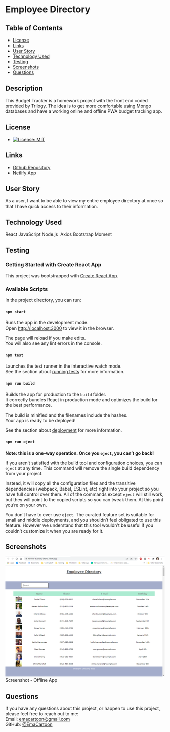 # Employee Directory

## Table of Contents

- [License](#license)
- [Links](#links)
- [User Story](#user-story)
- [Technology Used](#technology-used)
- [Testing](#testing)
- [Screenshots](#screenshots)
- [Questions](#questions)

## Description

This Budget Tracker is a homework project with the front end coded provided by Trilogy. The idea is to get more comfortable using Mongo databases and have a working online and offline PWA budget tracking app.

## License

- [![License: MIT](https://img.shields.io/badge/License-MIT-yellow.svg)](https://opensource.org/licenses/MIT)

## Links

- [Github Repository](https://github.com/emacartoon/react-employee-dir)
- [Netlify App](https://budget-tracker-abroad.herokuapp.com/)

## User Story

As a user, I want to be able to view my entire employee directory at once so that I have quick access to their information.

## Technology Used

React
JavaScript
Node.js 
Axios
Bootstrap
Moment

## Testing

### Getting Started with Create React App

This project was bootstrapped with [Create React App](https://github.com/facebook/create-react-app).

### Available Scripts

In the project directory, you can run:

#### `npm start`

Runs the app in the development mode.\
Open [http://localhost:3000](http://localhost:3000) to view it in the browser.

The page will reload if you make edits.\
You will also see any lint errors in the console.

#### `npm test`

Launches the test runner in the interactive watch mode.\
See the section about [running tests](https://facebook.github.io/create-react-app/docs/running-tests) for more information.

#### `npm run build`

Builds the app for production to the `build` folder.\
It correctly bundles React in production mode and optimizes the build for the best performance.

The build is minified and the filenames include the hashes.\
Your app is ready to be deployed!

See the section about [deployment](https://facebook.github.io/create-react-app/docs/deployment) for more information.

#### `npm run eject`

**Note: this is a one-way operation. Once you `eject`, you can’t go back!**

If you aren’t satisfied with the build tool and configuration choices, you can `eject` at any time. This command will remove the single build dependency from your project.

Instead, it will copy all the configuration files and the transitive dependencies (webpack, Babel, ESLint, etc) right into your project so you have full control over them. All of the commands except `eject` will still work, but they will point to the copied scripts so you can tweak them. At this point you’re on your own.

You don’t have to ever use `eject`. The curated feature set is suitable for small and middle deployments, and you shouldn’t feel obligated to use this feature. However we understand that this tool wouldn’t be useful if you couldn’t customize it when you are ready for it.

## Screenshots

![Screenshot of Initial Page](./sshot/Screenshot.png)
Screenshot - Offline App

## Questions

If you have any questions about this project, or happen to use this project, please feel free to reach out to me:
<br>
Email: emacartoon@gmail.com
<br>
GitHub: [@EmaCartoon](https://github.com/EmaCartoon)



